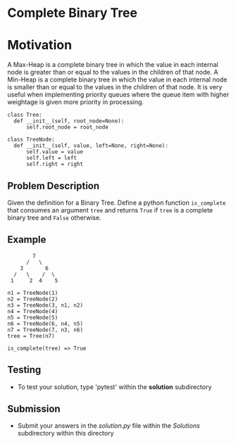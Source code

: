# Complete Binary Tree

# Motivation
A Max-Heap is a complete binary tree in which the value in each internal node is greater than or equal to the values in the children of that node.
A Min-Heap is a complete binary tree in which the value in each internal node is smaller than or equal to the values in the children of that node.
It is very useful when implementing priority queues where the queue item with higher weightage is given more priority in processing.

```
class Tree:
  def __init__(self, root_node=None):
      self.root_node = root_node

class TreeNode:
  def __init__(self, value, left=None, right=None):
      self.value = value
      self.left = left
      self.right = right
```

## Problem Description 
Given the definition for a Binary Tree. Define a python function `is_complete` that consumes an argument `tree` and returns `True` if `tree` is a complete binary tree and `False` otherwise. 


## Example 
```
        7
      /   \
    3       6
  /   \    /  \
 1     2  4    5

n1 = TreeNode(1)
n2 = TreeNode(2)
n3 = TreeNode(3, n1, n2)
n4 = TreeNode(4)
n5 = TreeNode(5)
n6 = TreeNode(6, n4, n5)
n7 = TreeNode(7, n3, n6)
tree = Tree(n7)

is_complete(tree) => True
```

## Testing
* To test your solution, type 'pytest' within the **solution** subdirectory

## Submission
* Submit your answers in the *solution.py* file within the *Solutions* subdirectory within this directory